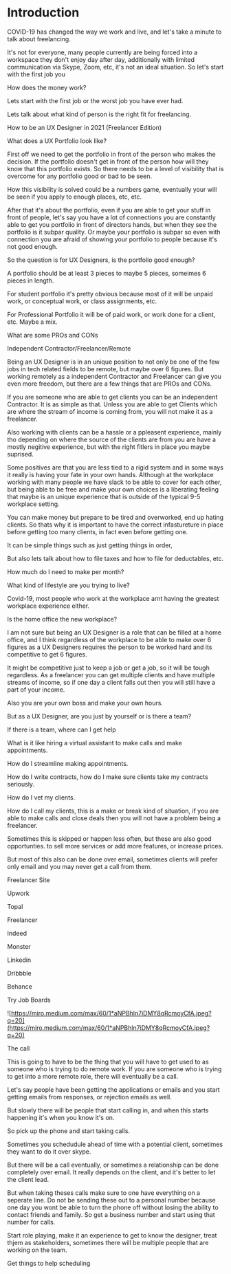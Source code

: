 # Introduction

COVID-19 has changed the way we work and live, and let's take a minute to talk about freelancing.

It's not for everyone, many people currently are being forced into a workspace they don't enjoy day after day, additionally with limited communication via Skype, Zoom, etc, it's not an ideal situation. So let's start with the first job you

How does the money work?

Lets start with the first job or the worst job you have ever had.

Lets talk about what kind of person is the right fit for freelancing.

How to be an UX Designer in 2021 (Freelancer Edition)

What does a UX Portfolio look like?

First off we need to get the portfolio in front of the person who makes the decision. If the portfolio doesn't get in front of the person how will they know that this portfolio exists. So there needs to be a level of visibility that is overcome  for any portfolio good or bad to be seen. 

How this visibility is solved could be a numbers game, eventually your will be seen if you apply to enough places, etc, etc.

After that it's about the portfolio, even if you are able to get your stuff in front of people, let's say you have a lot of connections you are constantly able to get you portfolio in front of directors hands, but when they see the portfolio is it subpar quality. Or maybe your portfolio is subpar so even with connection you are afraid of showing your portfolio to people because it's not good enough.

So the question is for UX Designers, is the portfolio good enough? 

A portfolio should be at least 3 pieces to maybe 5 pieces, someimes 6 pieces in length. 

For student portfolio it's pretty obvious because most of it will be unpaid work, or conceptual work, or class assignments, etc.

For Professional Portfolio it will be of paid work, or work done for a client, etc. Maybe a mix.

What are some PROs and CONs 

Independent Contractor/Freelancer/Remote 

Being an UX Designer is in an unique position to not only be one of the few jobs in tech related fields to be remote, but maybe over 6 figures. But working remotely as a independent Contractor and Freelancer can give you even more freedom, but there are a few things that are PROs and CONs.

If you are someone who are able to get clients you can be an independent Contractor. It is as simple as that. Unless you are able to get Clients which are where the stream of income is coming from, you will not make it as a freelancer.

Also working with clients can be a hassle or a ppleasent experience, mainly tho depending on where the source of the clients are from you are have a mostly negitive experience, but with the right fitlers in place you maybe suprised.

Some positives are that you are less tied to a rigid system and in some ways it really is having your fate in your own hands. Although at the workplace working with many people we have slack to be able to cover for each other, but being able to be free and make your own choices is a liberating feeling that maybe is an unique experience that is outside of the typical 9-5 workplace setting.

You can make money but prepare to be tired and overworked, end up hating clients. So thats why it is important to have the correct infastureture in place before getting too many clients, in fact even before getting one.

It can be simple things such as just getting things in order,

But also lets talk about how to file taxes and how to file for deductables, etc.

How much do I need to make per month?

What kind of lifestyle are you trying to live?

Covid-19, most people who work at the workplace arnt having the greatest workplace experience either. 

Is the home office the new workplace?

I am not sure but being an UX Designer is a role that can be filled at a home office, and I think regardless of the workplace to be able to make over 6 figures as a UX Designers requires the person to be worked hard and its competitive to get 6 figures.

It might be competitive just to keep a job or get a job, so it will be tough regardless. As a freelancer you can get multiple clients and have multiple streams of income, so if one day a client falls out then you will still have a part of your income.

Also you are your own boss and make your own hours.

But as a UX Designer, are you just by yourself or is there a team?

If there is a team, where can I get help

What is it like hiring a virtual assistant to make calls and make appointments.

How do I streamline making appointments.

How do I write contracts, how do I make sure clients take my contracts seriously.

How do I vet my clients.

How do I call my clients, this is a make or break kind of situation, if you are able to make calls and close deals then you will not have a problem being a freelancer. 

Sometimes this is skipped or happen less often, but these are also good opportunties. to sell more services or add more features, or increase prices.

But most of this also can be done over email, sometimes clients will prefer only email and you may never get a call from them.

Freelancer Site 

Upwork

Topal

Freelancer

Indeed 

Monster

Linkedin

Dribbble

Behance

Try Job Boards

![https://miro.medium.com/max/60/1*aNPBhln7iDMY8qRcmoyCfA.jpeg?q=20](https://miro.medium.com/max/60/1*aNPBhln7iDMY8qRcmoyCfA.jpeg?q=20)

The call 

This is going to have to be the thing that you will have to get used to as someone who is trying to do remote work. If you are someone who is trying to get into a more remote role, there will eventually be a call.

Let's say people have been getting the applications or emails and you start getting emails from responses, or rejection emails as well.

But slowly there will be people that start calling in, and when this starts happening it's when you know it's on.

So pick up the phone and start taking calls.

Sometimes you schedudule ahead of time with a potential client, sometimes they want to do it over skype.

But there will be a call eventually, or sometimes a relationship can be done completely over email. It really depends on the client, and it's better to let the client lead.

But when taking theses calls make sure to one have everything on a seperate line. Do not be sending these out to a personal number because one day you wont be able to turn the phone off without losing the ability to contact friends and family. So get a business number and start using that number for calls.

Start role playing, make it an experience to get to know the designer, treat thjem as stakeholders, sometimes there will be multiple people that are working on the team.

Get things to help scheduling